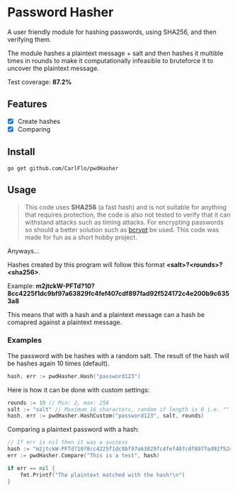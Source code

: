# Password Hasher

A user friendly module for hashing passwords, using SHA256, and then verifying them.

The module hashes a plaintext message + salt and then hashes it multible times in rounds to make it computationally infeasible to bruteforce it to uncover the plaintext message.

Test coverage: **87.2%**

## Features

- [X] Create hashes
- [X] Comparing

## Install

```
go get github.com/CarlFlo/pwdHasher
```

## Usage

> This code uses **SHA256** (a fast hash) and is not suitable for anything that requires protection, the code is also not tested to verify that it can withstand attacks such as timing attacks. For encrypting passwords so should a better solution such as [bcrypt](https://en.wikipedia.org/wiki/Bcrypt) be used. This code was made for fun as a short hobby project.

Anyways...

Hashes created by this program will follow this format **\<salt>?\<rounds>?\<sha256>**.

Example: **m2jtckW-PFTd?10?8cc4225f1dc9bf97a63829fc4fef407cdf897fad92f524172c4e200b9c6353a8**

This means that with a hash and a plaintext message can a hash be comapred against a plaintext message.

### Examples

The password with be hashes with a random salt. The result of the hash will be hashes again 10 times (default).

```go
hash, err := pwdHasher.Hash("password123")
```

Here is how it can be done with custom settings:

```go
rounds := 10 // Min: 2, max: 256
salt := "salt" // Maximum 16 characters, random if length is 0 i.e. ""
hash, err := pwdHasher.HashCustom("password123", salt, rounds)
```

Comparing a plaintext password with a hash:

```go
// If err is nil then it was a success
hash := "m2jtckW-PFTd?10?8cc4225f1dc9bf97a63829fc4fef407cdf897fad92f524172c4e200b9c6353a8"
err := pwdHasher.Compare("This is a test", hash)

if err == nil {
    fmt.Printf("The plaintext matched with the hash!\n")
}
```